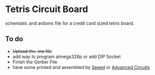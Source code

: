 # Tetris Circuit Board
schemiatic and arduino file for a credit card sized tetris board.
## To do ##
- ~~Upload the .ino file~~
- add way to program atmega328p or add DIP Socket
- Finish the Gerber File
- have some printed and assembled by [Seeed](https://www.seeedstudio.com/fusion_pcb.html) or [Advanced Circuits](http://4pcb.com/)
